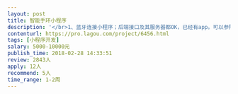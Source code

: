 ```yaml
---                
layout: post       
title: 智能手环小程序           
description: '</br>1、蓝牙连接小程序；后端接口及其服务器都OK，已经有app。可以参照app功能来开发小程序。</br>2、增加送红包和微信支付功能。</br>要求：开发者在深圳、有小程序开发经验，只与个人开发者合作。若有意愿后期可以组建团队。</br>'     
contenturl: https://pro.lagou.com/project/6456.html      
tags: [小程序开发]            
salary: 5000-10000元          
publish_time: 2018-02-28 14:33:51         
review: 2843人                   
apply: 12人                   
recommend: 5人                   
time_range: 1-2周              
---                 
```

